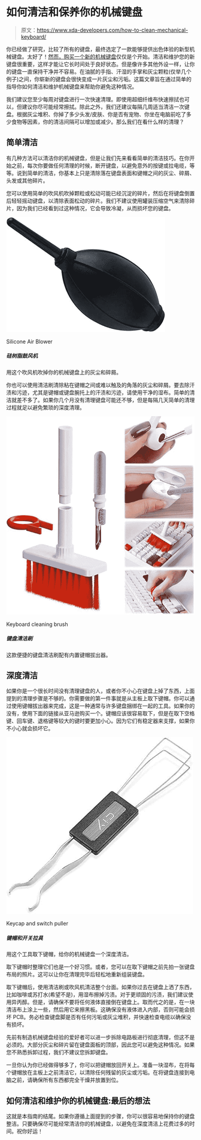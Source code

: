 # 如何清洁和保养你的机械键盘

> 原文：<https://www.xda-developers.com/how-to-clean-mechanical-keyboard/>

你已经做了研究，比较了所有的键盘，最终选定了一款能够提供出色体验的新型机械键盘。太好了！[然而，购买一个新的机械键盘](https://www.xda-developers.com/best-mechanical-keyboards)仅仅是个开始。清洁和维护您的新键盘很重要，这样才能让它长时间处于良好状态。但是像许多其他外设一样，让你的键盘一直保持干净并不容易。在油腻的手指、汗湿的手掌和灰尘颗粒(仅举几个例子)之间，你崭新的键盘会很快变成一片灰尘和污垢。这篇文章旨在通过简单的指导你如何清洁和维护机械键盘来帮助你避免这种情况。

我们建议您至少每周对键盘进行一次快速清理。即使用超细纤维布快速擦拭也可以，但建议你尽可能经常擦拭。除此之外，我们还建议每隔几周适当清洁一次键盘。根据灰尘堆积、你掉了多少头发/皮肤、你是否有宠物、你坐在电脑前吃了多少食物等因素，你的清洁间隔可以增加或减少。那么我们在看什么样的清理？

## 简单清洁

有几种方法可以清洁你的机械键盘，但是让我们先来看看简单的清洁技巧。在你开始之前，每次你要做任何清理的时候，断开键盘，以避免意外的按键或拉电缆，等等。说到简单的清洁，你基本上只是清除落在键盘表面和键帽之间的灰尘、碎屑、头发或其他碎片。

您可以使用简单的吹风机吹掉颗粒或松动可能已经沉淀的碎片，然后在将键盘倒置后轻轻摇动键盘，以清除表面松动的碎片。我们不建议使用罐装压缩空气来清除碎片，因为我们已经看到过这种情况，它会导致冷凝，从而损坏您的键盘。

 <picture>![Blow dust and debris off your mechanical keyboard with this air blower.](img/a3854f67716660160db7658f2ace44cc.png)</picture> 

Silicone Air Blower

##### 硅树脂鼓风机

用这个吹风机吹掉你的机械键盘上的灰尘和碎屑。

你也可以使用清洁刷清除粘在键帽之间或难以触及的角落的灰尘和碎屑。要去除汗渍和污迹，尤其是键帽或键盘腕托上的汗渍和污迹，请使用干净的湿布。简单的清洁就差不多了。如果你几个月没有清理键盘可能还不够，但是每隔几天简单的清理过程就足以避免繁琐的深度清理。

 <picture>![This handy keyboard cleaning brush comes with a built-in keycap puller.](img/df45824720625ed8433db50fa61f92f9.png)</picture> 

Keyboard cleaning brush

##### 键盘清洁刷

这款便捷的键盘清洁刷配有内置键帽拔出器。

## 深度清洁

如果你是一个很长时间没有清理键盘的人，或者你不小心在键盘上掉了东西，上面提到的清理步骤是不够的。你需要做的第一件事就是从主板上取下键帽。你可以通过使用键帽拔出器来完成，这是一种通常与许多键盘捆绑在一起的工具。如果你的没有，使用下面的链接从亚马逊购买一个。键帽应该很容易取下，但是在取下空格键、回车键、退格键等较大的键时要更加小心。因为它们有稳定器来支撑，如果你不小心就会损坏它。

 <picture>![Remove the keycaps with this tool to give your mechanical keyboard a deep clean.](img/af1c8f421dfed5790daa2fe1e5f34ca6.png)</picture> 

Keycap and switch puller

##### 键帽和开关拉具

用这个工具取下键帽，给你的机械键盘一个深度清洁。

取下键帽时整理它们也是一个好习惯。或者，您可以在取下键帽之前先拍一张键盘布局的照片。这可以让你在清理完毕后轻松地重新组装键盘。

取下键帽后，使用清洁刷或吹风机清洁整个台面。如果你过去在键盘上洒了东西，比如咖啡或苏打水(希望不是)，用湿布擦掉污渍。对于更顽固的污渍，我们建议使用异丙醇。但是，请确保不要将任何液体直接倒在键盘上。取而代之的是，在一块清洁布上涂上一些，然后用它来擦黑板。这确保没有液体进入内部，否则可能会损坏 PCB。务必检查键盘脚是否有任何污垢或灰尘堆积，并快速检查电缆以确保没有损坏。

先前有制造机械键盘经验的爱好者可以进一步拆除电路板进行彻底清理，但这不是必须的。大部分灰尘和碎片留在键盘面板的顶部，因此您可以避免这种情况。如果您不熟悉拆卸过程，我们不建议您拆卸键盘。

一旦你认为你已经做得够多了，你可以把键帽放回开关上。准备一块湿布，在将每个键帽放在主板上之前清洁它，以清除任何残留的灰尘或污垢。在将键盘连接到电脑之前，请确保所有东西都完全干燥并放置到位。

## 如何清洁和维护你的机械键盘:最后的想法

这就是本指南的结尾。如果你遵循上面提到的步骤，你可以很容易地保持你的键盘整洁。只要确保尽可能经常清洁你的机械键盘，以避免在深度清洁上花费过多的时间。祝你好运！